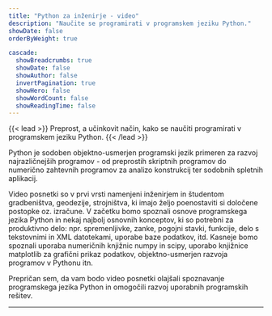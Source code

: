 ```yaml
---
title: "Python za inženirje - video"
description: "Naučite se programirati v programskem jeziku Python."
showDate: false
orderByWeight: true

cascade:
  showBreadcrumbs: true
  showDate: false
  showAuthor: false
  invertPagination: true
  showHero: false
  showWordCount: false
  showReadingTime: false
---
```


{{< lead >}}
Preprost, a učinkovit način, kako se naučiti programirati v programskem jeziku Python.
{{< /lead >}}

Python je sodoben objektno-usmerjen programski jezik primeren za razvoj najrazličnejših programov - od preprostih skriptnih programov do numerično zahtevnih programov za analizo konstrukcij ter sodobnih spletnih aplikacij.

Video posnetki so v prvi vrsti namenjeni inženirjem in študentom gradbeništva, geodezije, strojništva, ki imajo željo poenostaviti si določene postopke oz. izračune. V začetku bomo spoznali osnove programskega jezika Python in nekaj najbolj osnovnih konceptov, ki so potrebni za produktivno delo: npr. spremenljivke, zanke, pogojni stavki, funkcije, delo s tekstovnimi in XML datotekami, uporabe baze podatkov, itd. Kasneje bomo spoznali uporaba numeričnih knjižnic numpy in scipy, uporabo knjižnice matplotlib za grafični prikaz podatkov, objektno-usmerjen razvoja programov v Pythonu itn.

Prepričan sem, da vam bodo video posnetki olajšali spoznavanje programskega jezika Python in omogočili razvoj uporabnih programskih rešitev.

---

